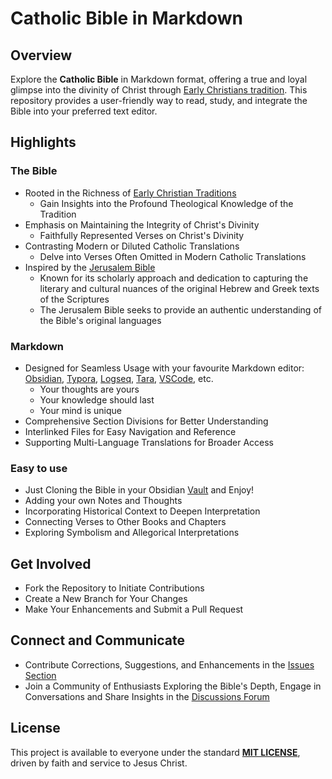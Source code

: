 # Catholic Bible in Markdown

## Overview

Explore the **Catholic Bible** in Markdown format, offering a true and loyal glimpse into the divinity of Christ through [Early Christians tradition](https://en.wikipedia.org/wiki/Early_Christianity). This repository provides a user-friendly way to read, study, and integrate the Bible into your preferred text editor.

## Highlights

### The Bible

- Rooted in the Richness of [Early Christian Traditions](https://en.wikipedia.org/wiki/Early_Christianity)
  - Gain Insights into the Profound Theological Knowledge of the Tradition
- Emphasis on Maintaining the Integrity of Christ's Divinity
  - Faithfully Represented Verses on Christ's Divinity
- Contrasting Modern or Diluted Catholic Translations
  - Delve into Verses Often Omitted in Modern Catholic Translations
- Inspired by the [Jerusalem Bible](https://en.wikipedia.org/wiki/Jerusalem_Bible)
  - Known for its scholarly approach and dedication to capturing the literary and cultural nuances of the original Hebrew and Greek texts of the Scriptures 
  - The Jerusalem Bible seeks to provide an authentic understanding of the Bible's original languages

### Markdown

- Designed for Seamless Usage with your favourite Markdown editor: [Obsidian](https://obsidian.md/), [Typora](https://typora.io/), [Logseq](https://logseq.com/), [Tara](https://tara-notes.com/), [VSCode](https://code.visualstudio.com/), etc.
  - Your thoughts are yours
  - Your knowledge should last
  - Your mind is unique
- Comprehensive Section Divisions for Better Understanding
- Interlinked Files for Easy Navigation and Reference
- Supporting Multi-Language Translations for Broader Access

### Easy to use
- Just Cloning the Bible in your Obsidian [Vault](https://help.obsidian.md/Getting+started/Create+a+vault) and Enjoy!
- Adding your own Notes and Thoughts
- Incorporating Historical Context to Deepen Interpretation
- Connecting Verses to Other Books and Chapters
- Exploring Symbolism and Allegorical Interpretations
  
## Get Involved

- Fork the Repository to Initiate Contributions
- Create a New Branch for Your Changes
- Make Your Enhancements and Submit a Pull Request

## Connect and Communicate

- Contribute Corrections, Suggestions, and Enhancements in the [Issues Section](https://github.com/jesuserro/CatholicBible/issues)
- Join a Community of Enthusiasts Exploring the Bible's Depth, Engage in Conversations and Share Insights in the [Discussions Forum](https://github.com/jesuserro/CatholicBible/discussions)

## License
This project is available to everyone under the standard **[MIT LICENSE](LICENSE)**, driven by faith and service to Jesus Christ.

